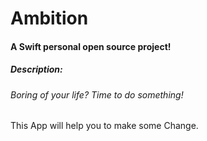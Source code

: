# Ambition
#### A Swift personal open source project!



##### Description:

###### Boring of your life? Time to do something!
This App will help you to make some Change.